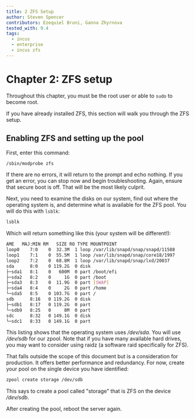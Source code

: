 ```yaml
---
title: 2 ZFS Setup
author: Steven Spencer
contributors: Ezequiel Bruni, Ganna Zhyrnova
tested_with: 9.4
tags:
  - incus
  - enterprise
  - incus zfs
---
```


# Chapter 2: ZFS setup

Throughout this chapter, you must be the root user or able to `sudo` to become root.

If you have already installed ZFS, this section will walk you through the ZFS setup.

## Enabling ZFS and setting up the pool

First, enter this command:

```bash
/sbin/modprobe zfs
```

If there are no errors, it will return to the prompt and echo nothing. If you get an error, you can stop now and begin troubleshooting. Again, ensure that secure boot is off. That will be the most likely culprit.

Next, you need to examine the disks on our system, find out where the operating system is, and determine what is available for the ZFS pool. You will do this with `lsblk`:

```bash
lsblk
```

Which will return something like this (your system will be different!):

```bash
AME   MAJ:MIN RM   SIZE RO TYPE MOUNTPOINT
loop0    7:0    0  32.3M  1 loop /var/lib/snapd/snap/snapd/11588
loop1    7:1    0  55.5M  1 loop /var/lib/snapd/snap/core18/1997
loop2    7:2    0  68.8M  1 loop /var/lib/snapd/snap/lxd/20037
sda      8:0    0 119.2G  0 disk
├─sda1   8:1    0   600M  0 part /boot/efi
├─sda2   8:2    0     1G  0 part /boot
├─sda3   8:3    0  11.9G  0 part [SWAP]
├─sda4   8:4    0     2G  0 part /home
└─sda5   8:5    0 103.7G  0 part /
sdb      8:16   0 119.2G  0 disk
├─sdb1   8:17   0 119.2G  0 part
└─sdb9   8:25   0     8M  0 part
sdc      8:32   0 149.1G  0 disk
└─sdc1   8:33   0 149.1G  0 part
```

This listing shows that the operating system uses */dev/sda*. You will use */dev/sdb* for our zpool. Note that if you have many available hard drives, you may want to consider using raidz (a software raid specifically for ZFS).

That falls outside the scope of this document but is a consideration for production. It offers better performance and redundancy. For now, create your pool on the single device you have identified:

```bash
zpool create storage /dev/sdb
```

This says to create a pool called "storage" that is ZFS on the device */dev/sdb*.

After creating the pool, reboot the server again.
